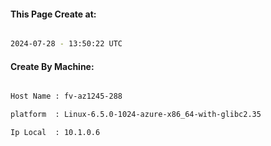
   
#### This Page Create at:

```bash

2024-07-28 - 13:50:22 UTC

```

#### Create By Machine:

```bash

Host Name : fv-az1245-288

platform  : Linux-6.5.0-1024-azure-x86_64-with-glibc2.35

Ip Local  : 10.1.0.6

```

